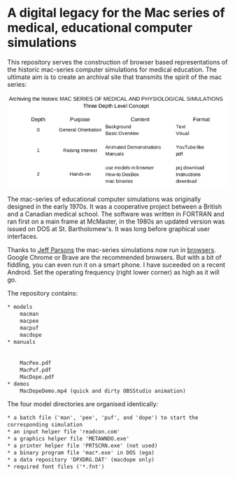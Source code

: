 # A digital legacy for the Mac series of medical, educational computer simulations
This repository serves the construction of browser based representations of the historic mac-series computer simulations for medical education. The ultimate aim is to create an archival site that transmits the spirit of the mac series:

![concept outline](Concept.png)

The mac-series of educational computer simulations was originally designed in the early 1970s. It was a cooperative project between a British and a Canadian medical school. The software was written in FORTRAN and ran first on a main frame at McMaster, in the 1980s an updated version was issued on DOS at St. Bartholomew's. It was long before graphical user interfaces. 

Thanks to [Jeff Parsons](https://github.com/jeffpar) the mac-series simulations now run in [browsers](https://www.pcjs.org/software/pcx86/app/other/mac-series/1.0/). Google Chrome or Brave are the recommended browsers. But with a bit of fiddling, you can even run it on a smart phone. I have suceeded on a recent Android. Set the operating frequency (right lower corner) as high as it will go.

The repository contains:

    * models
        macman
        macpee
        macpuf
        macdope
    * manuals
       
		
        MacPee.pdf
        MacPuf.pdf
        MacDope.pdf
    * demos
        MacDopeDemo.mp4 (quick and dirty OBSStudio animation)
The four model directories are organised identically:

    * a batch file ('man', 'pee', 'puf', and 'dope') to start the corresponding simulation
    * an input helper file 'readcon.com'
    * a graphics helper file 'METAWNDO.exe'
    * a printer helper file 'PRTSCRN.exe' (not used)
    * a binary program file 'mac*.exe' in DOS (ega)
    * a data repository 'DPXDRG.DAT' (macdope only)
    * required font files ('*.fnt')
